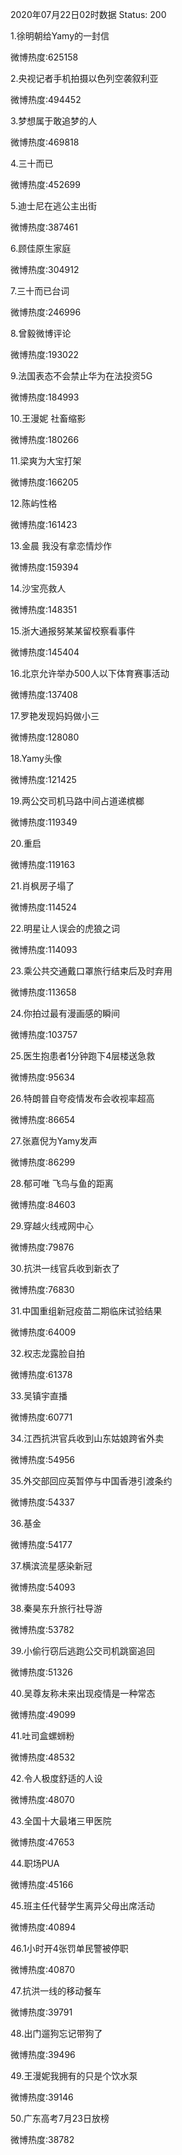 2020年07月22日02时数据
Status: 200

1.徐明朝给Yamy的一封信

微博热度:625158

2.央视记者手机拍摄以色列空袭叙利亚

微博热度:494452

3.梦想属于敢追梦的人

微博热度:469818

4.三十而已

微博热度:452699

5.迪士尼在逃公主出街

微博热度:387461

6.顾佳原生家庭

微博热度:304912

7.三十而已台词

微博热度:246996

8.曾毅微博评论

微博热度:193022

9.法国表态不会禁止华为在法投资5G

微博热度:184993

10.王漫妮 社畜缩影

微博热度:180266

11.梁爽为大宝打架

微博热度:166205

12.陈屿性格

微博热度:161423

13.金晨 我没有拿恋情炒作

微博热度:159394

14.沙宝亮救人

微博热度:148351

15.浙大通报努某某留校察看事件

微博热度:145404

16.北京允许举办500人以下体育赛事活动

微博热度:137408

17.罗艳发现妈妈做小三

微博热度:128080

18.Yamy头像

微博热度:121425

19.两公交司机马路中间占道递槟榔

微博热度:119349

20.重启

微博热度:119163

21.肖枫房子塌了

微博热度:114524

22.明星让人误会的虎狼之词

微博热度:114093

23.乘公共交通戴口罩旅行结束后及时弃用

微博热度:113658

24.你拍过最有漫画感的瞬间

微博热度:103757

25.医生抱患者1分钟跑下4层楼送急救

微博热度:95634

26.特朗普自夸疫情发布会收视率超高

微博热度:86654

27.张嘉倪为Yamy发声

微博热度:86299

28.郁可唯 飞鸟与鱼的距离

微博热度:84603

29.穿越火线戒网中心

微博热度:79876

30.抗洪一线官兵收到新衣了

微博热度:76830

31.中国重组新冠疫苗二期临床试验结果

微博热度:64009

32.权志龙露脸自拍

微博热度:61378

33.吴镇宇直播

微博热度:60771

34.江西抗洪官兵收到山东姑娘跨省外卖

微博热度:54956

35.外交部回应英暂停与中国香港引渡条约

微博热度:54337

36.基金

微博热度:54177

37.横滨流星感染新冠

微博热度:54093

38.秦昊东升旅行社导游

微博热度:53782

39.小偷行窃后逃跑公交司机跳窗追回

微博热度:51326

40.吴尊友称未来出现疫情是一种常态

微博热度:49099

41.吐司盒螺蛳粉

微博热度:48532

42.令人极度舒适的人设

微博热度:48070

43.全国十大最堵三甲医院

微博热度:47653

44.职场PUA

微博热度:45166

45.班主任代替学生离异父母出席活动

微博热度:40894

46.1小时开4张罚单民警被停职

微博热度:40870

47.抗洪一线的移动餐车

微博热度:39791

48.出门遛狗忘记带狗了

微博热度:39496

49.王漫妮我拥有的只是个饮水泵

微博热度:39146

50.广东高考7月23日放榜

微博热度:38782

